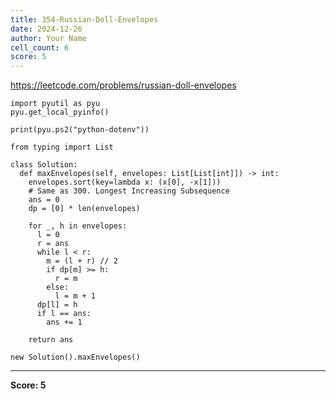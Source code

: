 ```yaml
---
title: 354-Russian-Doll-Envelopes
date: 2024-12-26
author: Your Name
cell_count: 6
score: 5
---
```


https://leetcode.com/problems/russian-doll-envelopes


```
import pyutil as pyu
pyu.get_local_pyinfo()
```


```
print(pyu.ps2("python-dotenv"))
```


```
from typing import List
```


```
class Solution:
  def maxEnvelopes(self, envelopes: List[List[int]]) -> int:
    envelopes.sort(key=lambda x: (x[0], -x[1]))
    # Same as 300. Longest Increasing Subsequence
    ans = 0
    dp = [0] * len(envelopes)

    for _, h in envelopes:
      l = 0
      r = ans
      while l < r:
        m = (l + r) // 2
        if dp[m] >= h:
          r = m
        else:
          l = m + 1
      dp[l] = h
      if l == ans:
        ans += 1

    return ans
```


```
new Solution().maxEnvelopes()
```


---
**Score: 5**